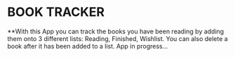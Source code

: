 # BOOK TRACKER

**With this App you can track the books you have been reading by adding them onto 3 different lists: Reading, Finished, Wishlist. You can also delete a book after it has been added to a list.
App in progress...
